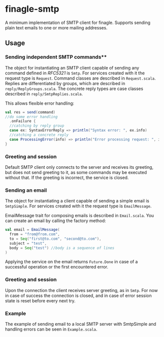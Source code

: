 # finagle-smtp

A minimum implementation of SMTP client for finagle. Supports sending plain text emails to one or more mailing addresses.

## Usage

### Sending independent SMTP commands**

The object for instantiating an SMTP client capable of sending any command defined in *RFC5321* is `Smtp`. For services created with it the request type is `Request`.
Command classes are described in `Request.scala`. Replies are differentiated by groups, which are described in `reply/ReplyGroups.scala`.
The concrete reply types are case classes described in `reply/SmtpReplies.scala`.

This allows flexible error handling:

```scala
val res = send(command)
//do some error handling
  .onFailure {
  //catching by reply group
  case ex: SyntaxErrorReply => println("Syntax error: ", ex.info)
  //catching a concrete reply
  case ProcessingError(info) => println("Error processing request: ", info)
}
```

### Greeting and session

Default SMTP client only connects to the server and receives its greeting, but does not send greeting to it,
as some commands may be executed without that. If the greeting is incorrect, the service is closed.

### Sending an email

The object for instantiating a client capable of sending a simple email is `SmtpSimple`. For services created with it the request type is `EmailMessage`.

EmailMessage trait for composing emails is described in `Email.scala`. You can create an email by calling the factory method:

```scala
val email = EmailMessage(
  from = "from@from.com",
  to = Seq("first@to.com", "second@to.com"),
  subject = "test",
  body = Seq("test") //body is a sequence of lines
)
```

Applying the service on the email returns `Future.Done` in case of a successful operation or the first encountered error.

### Greeting and session

Upon the connection the client receives server greeting, as in `Smtp`.
For now in case of success the connection is closed, and in case of error session state is reset before every next try.

### Example

The example of sending email to a local SMTP server with SmtpSimple and handling errors can be seen in `Example.scala`.
